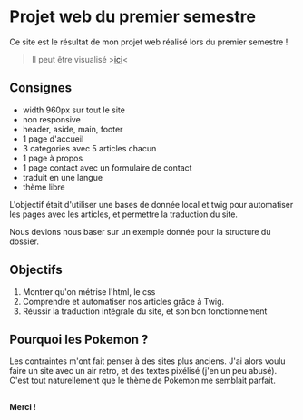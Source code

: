 # Projet web du premier semestre

Ce site est le résultat de mon projet web réalisé lors du premier semestre !
> Il peut être visualisé >[ici](https://fromageat.etu.mmi-unistra.fr)<

##  Consignes

- width 960px sur tout le site
- non responsive
- header, aside, main, footer
- 1 page d'accueil
- 3 categories avec 5 articles chacun
- 1 page à propos
- 1 page contact avec un formulaire de contact
- traduit en une langue
- thème libre

L'objectif était d'utiliser une bases de donnée local et twig pour automatiser les pages avec les articles, et permettre la traduction du site. 

Nous devions nous baser sur un exemple donnée pour la structure du dossier.

## Objectifs
1. Montrer qu'on métrise l'html, le css
2. Comprendre et automatiser nos articles grâce à Twig.
3. Réussir la traduction intégrale du site, et son bon fonctionnement

## Pourquoi les Pokemon ?
Les contraintes m'ont fait penser à des sites plus anciens. J'ai alors voulu faire un site avec un air retro, et des textes pixélisé (j'en un peu abusé). C'est tout naturellement que le thème de Pokemon me semblait parfait.
##
**Merci !**
